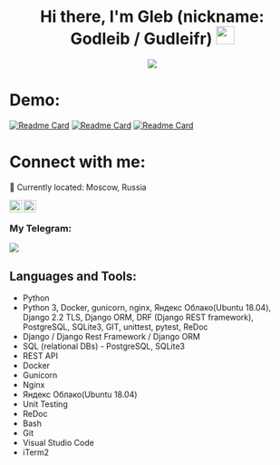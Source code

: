<h1 align="center">Hi there, I'm Gleb (nickname: Godleib / Gudleifr)</a> 
<img src="https://github.com/blackcater/blackcater/raw/main/images/Hi.gif" height="32"/></h1>
<p align="center">
  <img src="https://readme-typing-svg.herokuapp.com/?lines=Backend+Developer+from+Russia&center=true&width=380&height=50">
</p>

# Demo:
[![Readme Card](https://github-readme-stats.vercel.app/api/pin/?username=GlebOlegovich&repo=infra_sp2)](https://github.com/GlebOlegovich/infra_sp2)
[![Readme Card](https://github-readme-stats.vercel.app/api/pin/?username=GlebOlegovich&repo=1st_module_fin_Yatube)](https://github.com/GlebOlegovich/1st_module_fin_Yatube)
[![Readme Card](https://github-readme-stats.vercel.app/api/pin/?username=GlebOlegovich&repo=api_final_yatube)](https://github.com/GlebOlegovich/api_final_yatube)

# Connect with me:
📍 Currently located: Moscow, Russia

[<img align="left" alt="GlebOlegovich | Gmail" width="22px" src="https://cdn.jsdelivr.net/npm/simple-icons@v3/icons/gmail.svg" />][mailto]
[<img align="left" alt="GlebOlegovich | Instagram" width="22px" src="https://cdn.jsdelivr.net/npm/simple-icons@v3/icons/instagram.svg" />][instagram]
<br />
### My Telegram:
<p align="left">
  <img src="https://readme-typing-svg.herokuapp.com/?lines=@+Godleib&center=false&width=380&height=50">
</p>

## Languages and Tools:

 - Python
 - Python 3, Docker, gunicorn, nginx, Яндекс Облако(Ubuntu 18.04),
Django 2.2 TLS, Django ORM, DRF (Django REST framework), PostgreSQL, SQLite3,
GIT, unittest, pytest, ReDoc
 - Django / Django Rest Framework / Django ORM
 - SQL (relational DBs) - PostgreSQL, SQLite3
 - REST API
 - Docker
 - Gunicorn
 - Nginx
 - Яндекс Облако(Ubuntu 18.04)
 - Unit Testing
 - ReDoc
 - Bash
 - Git
 - Visual Studio Code
 - iTerm2



[mailto]: <mailto:i@godleib.ru>
[instagram]: https://instagram.com/godleib
